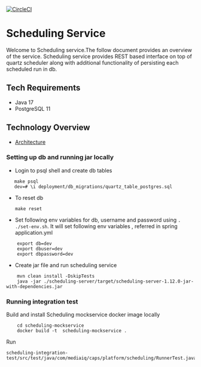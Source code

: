 [![CircleCI](https://circleci.com/gh/miqdigital/scheduling-svc/tree/main.svg?style=svg)](https://circleci.com/gh/miqdigital/scheduling-svc/tree/main)


# Scheduling Service

Welcome to Scheduling service.The follow document provides an overview of the service. Scheduling service provides REST based interface on top of 
quartz scheduler along with additional functionality of persisting each scheduled run in db.

## Tech Requirements

- Java 17
- PostgreSQL 11
  
## Technology Overview

- [Architecture](wiki/architecture.md)

### Setting up db and running jar locally
- Login to psql shell and create db tables 

```
   make psql
   dev=# \i deployment/db_migrations/quartz_table_postgres.sql
```

- To reset db 
	
   `make reset`


- Set following env variables for db, username and password using
`. ./set-env.sh`.
It will set following env variables , referred in spring application.yml   

```
    export db=dev
    export dbuser=dev
    export dbpassword=dev
```

- Create jar file and run scheduling service

```
	mvn clean install -DskipTests
	java -jar ./scheduling-server/target/scheduling-server-1.12.0-jar-with-dependencies.jar
```


### Running integration test
Build and install Scheduling mockservice docker image locally

```
    cd scheduling-mockservice 
    docker build -t  scheduling-mockservice .
```

Run 

```
scheduling-integration-test/src/test/java/com/mediaiq/caps/platform/scheduling/RunnerTest.java
```
